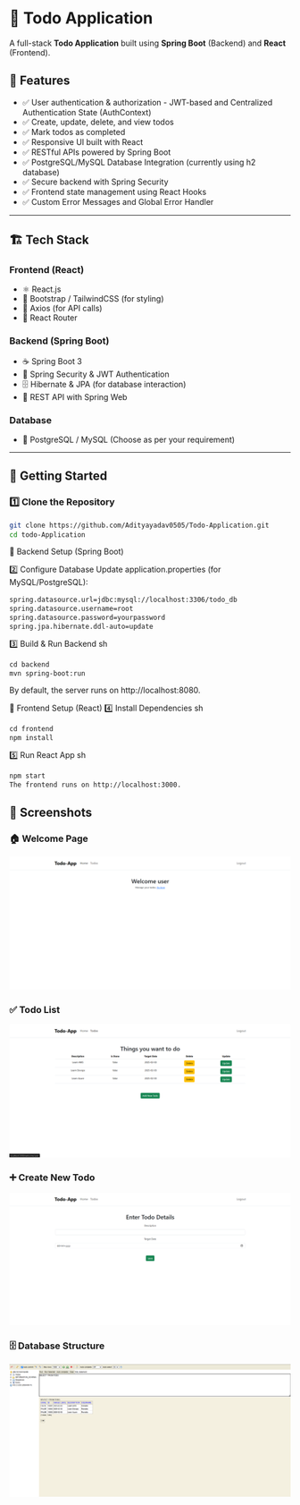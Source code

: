# 📝 Todo Application

A full-stack **Todo Application** built using **Spring Boot** (Backend) and **React** (Frontend).

## 📌 Features
- ✅ User authentication & authorization - JWT-based and Centralized Authentication State (AuthContext)
- ✅ Create, update, delete, and view todos
- ✅ Mark todos as completed
- ✅ Responsive UI built with React
- ✅ RESTful APIs powered by Spring Boot
- ✅ PostgreSQL/MySQL Database Integration (currently using h2 database)
- ✅ Secure backend with Spring Security
- ✅ Frontend state management using React Hooks
- ✅ Custom Error Messages and Global Error Handler


---

## 🏗️ **Tech Stack**
### **Frontend** (React)
- ⚛️ React.js
- 🎨 Bootstrap / TailwindCSS (for styling)
- 🔄 Axios (for API calls)
- 🔧 React Router

### **Backend** (Spring Boot)
- ☕ Spring Boot 3
- 🔐 Spring Security & JWT Authentication
- 🗄️ Hibernate & JPA (for database interaction)
- 📡 REST API with Spring Web

### **Database**
- 💾 PostgreSQL / MySQL (Choose as per your requirement)

---

## 🚀 **Getting Started**

### **1️⃣ Clone the Repository**
```sh
git clone https://github.com/Adityayadav0505/Todo-Application.git
cd todo-Application
```
🎯 Backend Setup (Spring Boot)

2️⃣ Configure Database
Update application.properties (for MySQL/PostgreSQL):
```
spring.datasource.url=jdbc:mysql://localhost:3306/todo_db
spring.datasource.username=root
spring.datasource.password=yourpassword
spring.jpa.hibernate.ddl-auto=update
```

3️⃣ Build & Run Backend
sh
```
cd backend
mvn spring-boot:run
```
By default, the server runs on http://localhost:8080.

🎨 Frontend Setup (React)
4️⃣ Install Dependencies
sh
```
cd frontend
npm install
```
5️⃣ Run React App
sh
```
npm start
The frontend runs on http://localhost:3000.
```



## 📸 Screenshots

### 🏠 Welcome Page
![Welcome Page](./screenshots/Welcome%20Page.png)

### ✅ Todo List
![Todo List](./screenshots/Todo%20List.png)

### ➕ Create New Todo
![Create Todo](./screenshots/Add%20a%20new%20todo.png)

### 🗄️ Database Structure
![Database](./screenshots/Database.png)
